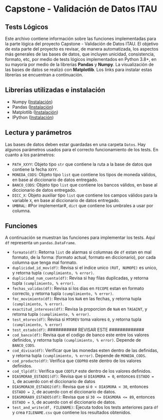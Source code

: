 # Capstone - Validación de Datos ITAU
## Tests Lógicos

Este archivo contiene información sobre las funciones implementadas para la parte lógica del proyecto Capstone - Validación de Datos ITAU. El objetivo de esta parte del proyecto es revisar, de manera automatizada, los aspectos más generales de las bases de datos, que incluyen unicidad, consistencia, formato, etc, por medio de tests lógicos implementados en Python 3.8+, en su mayoría por medio de la librerías **Pandas** y **Numpy**. La visualización de las bases de datos se realizó con **Matplotlib**. Los links para instalar estas librerías se encuentran a continuación.

## Librerías utilizadas e instalación

- Numpy ([Instalación](https://numpy.org/install/))
- Pandas ([Instalación](https://pandas.pydata.org/docs/getting_started/install.html))
- Matplotlib ([Instalación](https://matplotlib.org/stable/users/installing/index.html))
- IPython ([Instalación](https://ipython.org/install.html))

## Lectura y parámetros
Las bases de datos deben estar guardadas en una carpeta ```Datos```. Hay algunos parámetros usados para el correcto funcionamiento de los tests. En cuanto a los parámetros:
- `PATH_XXYY`: Objeto tipo `str` que contiene la ruta a la base de datos que contiene la fecha `XXYY`.
- `MONEDA_CODS`: Objeto tipo `list` que contiene los tipos de moneda válidos, en base al diccionario de datos entregado. 
- `BANCO_CODS`: Objeto tipo `list` que contiene los bancos válidos, en base al diccionario de datos entregado. 
- `DICC_X`: Objeto auxiliar tipo `list` que contiene los campos válidos para la variable `X`, en base al diccionario de datos entregado. 
- `UMBRAL`: #Por implementar#, `dict` que contiene los umbrales a usar por columna.

## Funciones

A continuación se muestran las funciones para implementar los tests. Aquí `df` representa un `pandas.DataFrame`.

- `formato(df)`: Retorna `list` de alarmas si columnas de `df` estan en mal formato, de la forma: (formato actual, formato en diccionario), por cada columna que tenga mal formato.
- `duplicidad_id_mov(df)`: Revisa si el indice unico `(RUT, NUMOPE)` es unico, y retorna tupla `(cumplimiento, % error)`.
- `duplicidad_num_cuenta(df)`: Revisa si hay filas duplicadas, y retorna tupla `(cumplimiento, % error)`.
- `fechas_validas(df)`: Revisa si los dias en `FECOPE` estan en formato correcto, y retorna tupla `(cumplimiento, % error)`.
- `fec_movimiento(df)`: Revisa los `NaN` en las fechas, y retorna tupla `(cumplimiento, % error)`.
- `exactitud_intereses(df)`: Revisa la proporcion de `NaN` en `TASAINT`, y retorna tupla `(cumplimiento, % error)`.
- `test_mtorev(df)`: Revisa si `MTOREV` toma valores `0`, y retorna tupla `(cumplimiento, % error)`
- `test_estado(df)`: ########### REVISAR ESTE #############
- `cod_banco(df)`: Revisa que el codigo de banco este entre los valores definidos, y retorna tupla `(cumplimiento, % error)`. Depende de `BANCO_CODS`.
- `cod_divisa(df)`: Verificar que las monedas esten dentro de las definidas, y retorna tupla `(cumplimiento, % error)`. Depende de `MONEDA_CODS`.
- `cod_producto(df)`: Verifica que `CODPRO` este dentro de los valores definidos.
- `cod_tlp(df)`: Verifica que `CODTLP` este dentro de los valores definidos.
- `DIASMORA0_ESTADO1(df)`: Revisa que si `DIASMORA = 0`, entonces `ESTADO = 1`, de acuerdo con el diccionario de datos
- `DIASMORA30_ESTADO2(df)`: Revisa que si `0 < DIASMORA < 30`, entonces `ESTADO = 2`, de acuerdo con el diccionario de datos.
- `DIASMORA89_ESTADO5(df)`: Revisa que si `30 <= DIASMORA <= 89`, entonces `ESTADO = 5`, de acuerdo con el diccionario de datos.
- `test_and_write(df, FILENAME)`: Ejecuta todos los tests anteriores para `df` y crea `FILENAME.csv` que contiene los resultados obtenidos.

